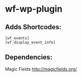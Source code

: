 # wf-wp-plugin

## Adds Shortcodes:
```
[wf_events]
[wf_display_event_info]
```
## Dependencies:
Magic Fields http://magicfields.org/
